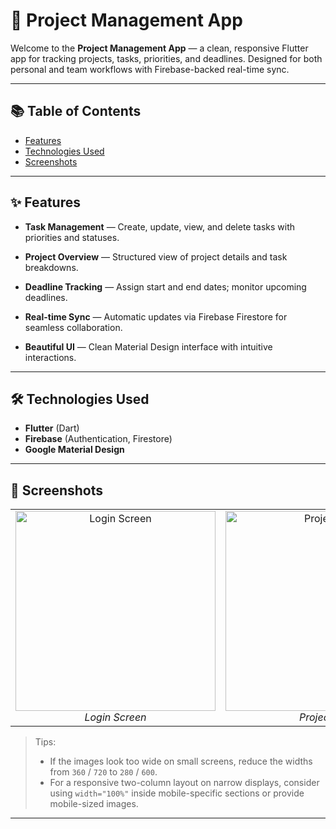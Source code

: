 # 🚀 Project Management App

Welcome to the **Project Management App** — a clean, responsive Flutter app for tracking projects, tasks, priorities, and deadlines. Designed for both personal and team workflows with Firebase-backed real-time sync.

---

## 📚 Table of Contents
- [Features](#features)  
- [Technologies Used](#technologies-used)  
- [Screenshots](#screenshots)  

---

## ✨ Features
- **Task Management** — Create, update, view, and delete tasks with priorities and statuses.  

- **Project Overview** — Structured view of project details and task breakdowns.  

- **Deadline Tracking** — Assign start and end dates; monitor upcoming deadlines.  

- **Real-time Sync** — Automatic updates via Firebase Firestore for seamless collaboration.  

- **Beautiful UI** — Clean Material Design interface with intuitive interactions.  

---

## 🛠️ Technologies Used
- **Flutter** (Dart)  
- **Firebase** (Authentication, Firestore)  
- **Google Material Design**

---

## 📸 Screenshots

<!-- THREE HORIZONTAL IMAGES — Table layout -->
<p align="center">
<table>
  <tr>
    <td align="center">
      <img src="https://github.com/ArsalanTheCoder/Task_10_ProjectManagementApp_-ICZ-/blob/main/sign%20IN.jpg?raw=true" width="320" alt="Login Screen"><br>
      <em>Login Screen</em>
    </td>
    <td align="center">
      <img src="https://github.com/ArsalanTheCoder/Task_10_ProjectManagementApp_-ICZ-/blob/main/Project%20List.jpg?raw=true" width="320" alt="Project List"><br>
      <em>Project List</em>
    </td>
    <td align="center">
      <img src="https://github.com/ArsalanTheCoder/Task_10_ProjectManagementApp_-ICZ-/blob/main/Project%20Detail%20List.jpg?raw=true" width="320" alt="Project Detail"><br>
      <em>Project Detail</em>
    </td>
  </tr>
</table>
</p>

> Tips:
> - If the images look too wide on small screens, reduce the widths from `360` / `720` to `280` / `600`.  
> - For a responsive two-column layout on narrow displays, consider using `width="100%"` inside mobile-specific sections or provide mobile-sized images.

---
